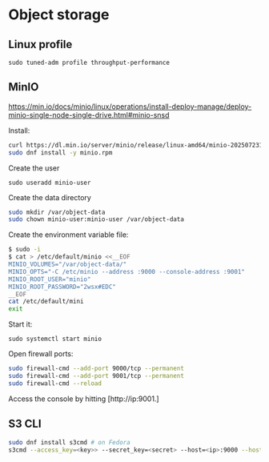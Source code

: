 # Object storage

## Linux profile

`sudo tuned-adm profile throughput-performance`

## MinIO

<https://min.io/docs/minio/linux/operations/install-deploy-manage/deploy-minio-single-node-single-drive.html#minio-snsd>

Install:

```bash
curl https://dl.min.io/server/minio/release/linux-amd64/minio-20250723155402.0.0-1.x86_64.rpm -o minio.rpm
sudo dnf install -y minio.rpm
```

Create the user

`sudo useradd minio-user`

Create the data directory

```bash
sudo mkdir /var/object-data
sudo chown minio-user:minio-user /var/object-data
```

Create the environment variable file:

```bash
$ sudo -i
$ cat > /etc/default/minio <<__EOF 
MINIO_VOLUMES="/var/object-data/"
MINIO_OPTS="-C /etc/minio --address :9000 --console-address :9001"
MINIO_ROOT_USER="minio"
MINIO_ROOT_PASSWORD="2wsx#EDC"
__EOF
cat /etc/default/mini
exit
```

Start it:

`sudo systemctl start minio`

Open firewall ports:

```bash
sudo firewall-cmd --add-port 9000/tcp --permanent
sudo firewall-cmd --add-port 9001/tcp --permanent
sudo firewall-cmd --reload
```

Access the console by hitting [http://ip:9001.]

## S3 CLI

```bash
sudo dnf install s3cmd # on Fedora
s3cmd --access_key=<key>> --secret_key=<secret> --host=<ip>:9000 --host-bucket="%(bucket)" --no-ssl ls`
```
